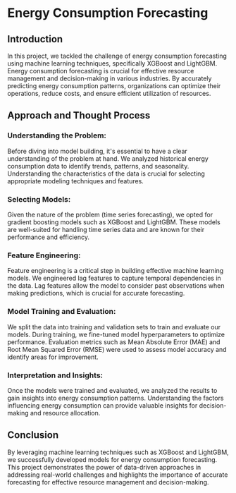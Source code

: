 # Energy Consumption Forecasting 

## Introduction

In this project, we tackled the challenge of energy consumption forecasting using machine learning techniques, specifically XGBoost and LightGBM. Energy consumption forecasting is crucial for effective resource management and decision-making in various industries. By accurately predicting energy consumption patterns, organizations can optimize their operations, reduce costs, and ensure efficient utilization of resources.

## Approach and Thought Process

### Understanding the Problem:

Before diving into model building, it's essential to have a clear understanding of the problem at hand. We analyzed historical energy consumption data to identify trends, patterns, and seasonality. Understanding the characteristics of the data is crucial for selecting appropriate modeling techniques and features.

### Selecting Models:

Given the nature of the problem (time series forecasting), we opted for gradient boosting models such as XGBoost and LightGBM. These models are well-suited for handling time series data and are known for their performance and efficiency.

### Feature Engineering:

Feature engineering is a critical step in building effective machine learning models. We engineered lag features to capture temporal dependencies in the data. Lag features allow the model to consider past observations when making predictions, which is crucial for accurate forecasting.

### Model Training and Evaluation:

We split the data into training and validation sets to train and evaluate our models. During training, we fine-tuned model hyperparameters to optimize performance. Evaluation metrics such as Mean Absolute Error (MAE) and Root Mean Squared Error (RMSE) were used to assess model accuracy and identify areas for improvement.

### Interpretation and Insights:

Once the models were trained and evaluated, we analyzed the results to gain insights into energy consumption patterns. Understanding the factors influencing energy consumption can provide valuable insights for decision-making and resource allocation.

## Conclusion

By leveraging machine learning techniques such as XGBoost and LightGBM, we successfully developed models for energy consumption forecasting. This project demonstrates the power of data-driven approaches in addressing real-world challenges and highlights the importance of accurate forecasting for effective resource management and decision-making.